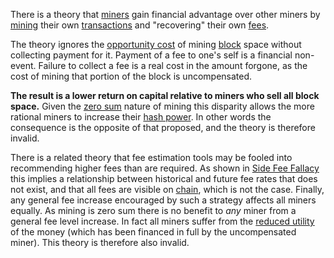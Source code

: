 There is a theory that [miners](Glossary#miner) gain financial advantage over other miners by [mining](Glossary#mine) their own [transactions](Glossary#transaction) and "recovering" their own [fees](Glossary#fee).

The theory ignores the [opportunity cost](https://en.m.wikipedia.org/wiki/Opportunity_cost) of mining [block](Glossary#block) space without collecting payment for it. Payment of a fee to one's self is a financial non-event. Failure to collect a fee is a real cost in the amount forgone, as the cost of mining that portion of the block is uncompensated.

**The result is a lower return on capital relative to miners who sell all block space.** Given the [zero sum](Zero-Sum-Property) nature of mining this disparity allows the more rational miners to increase their [hash power](Glossary#hash-power). In other words the consequence is the opposite of that proposed, and the theory is therefore invalid.

There is a related theory that fee estimation tools may be fooled into recommending higher fees than are required. As shown in [Side Fee Fallacy](Side-Fee-Fallacy) this implies a relationship between historical and future fee rates that does not exist, and that all fees are visible on [chain](Glossary#chain), which is not the case. Finally, any general fee increase encouraged by such a strategy affects all miners equally. As mining is zero sum there is no benefit to *any* miner from a general fee level increase. In fact all miners suffer from the [reduced utility](Stability-Property) of the money (which has been financed in full by the uncompensated miner). This theory is therefore also invalid.